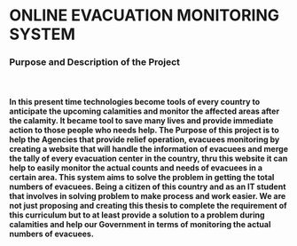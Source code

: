 <h1>ONLINE EVACUATION MONITORING SYSTEM</h1>



<h3>Purpose and Description of the Project</h3>
<br>
<h4>
In this present time technologies become tools of every country to anticipate the upcoming calamities and monitor the affected areas after the calamity. It became tool to save many lives and provide immediate action to those people who needs help. The Purpose of this project is to help the Agencies that provide relief operation, evacuees monitoring by creating a website that will handle the information of evacuees and merge the tally of every evacuation center in the country, thru this website it can help to easily monitor the actual counts and needs of evacuees in a certain area. This system aims to solve the problem in getting the total numbers of evacuees. 
	Being a citizen of this country and as an IT student that involves in solving problem to make process and work easier. We are not just proposing and creating this thesis to complete the requirement of this curriculum but to at least provide a solution to a problem during calamities and help our Government in terms of monitoring the actual numbers of evacuees.
</h4>
	
